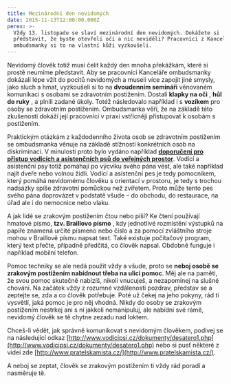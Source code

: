 ```yaml
---
title: Mezinárodní den nevidomých
date: 2015-11-13T12:00:00.000Z
perex: >-
  Vždy 13. listopadu se slaví mezinárodní den nevidomých. Dokážete si
  představit, že byste otevřeli oči a nic neviděli? Pracovníci z Kanceláře
  ombudsmanky si to na vlastní kůži vyzkoušeli.
---
```




Nevidomý člověk totiž musí čelit každý den mnoha překážkám, které si prostě neumíme představit. Aby se pracovníci Kanceláře ombudsmanky dokázali lépe vžít do pocitů nevidomých a museli více zapojit jiné smysly, jako sluch a hmat, vyzkoušeli si to na **dvoudenním semináři** věnovaném komunikaci s osobami se zdravotním postižením. Dostali **klapky na oči** , **hůl do ruky** , a plnili zadané úkoly. Totéž následovalo například i s **vozíkem** pro osoby se zdravotním postižením. Ombudsmanka věří, že na základě této zkušenosti dokáží její pracovníci v praxi vstřícněji přistupovat k osobám s postižením. 



Praktickým otázkám z každodenního života osob se zdravotním postižením se ombudsmanka věnuje na základě stížností konkrétních osob na diskriminaci. V minulosti proto bylo vydáno například **[doporučení pro přístup vodicích a asistenčních psů do veřejných prostor](http://www.ochrance.cz/fileadmin/user_upload/DISKRIMINACE/Doporuceni/31-10-DIS-JKV_doporuceni-psi.pdf)**. Vodící a asistenční psy totiž pomáhají po výcviku svého pána vést, ale také například najít dveře nebo volnou židli. Vodící a asistenční pes je tedy pomocníkem, který pomáhá nevidomému člověku s orientací v prostoru, je tedy s trochou nadsázky spíše zdravotní pomůckou než zvířetem. Proto může tento pes svého pána doprovázet v podstatě všude – do obchodu, do restaurace, na úřad ale i do nemocnice nebo vlaku. 



A jak lidé se zrakovým postižením čtou nebo píší? Ke čtení používají hmatové písmo, **tzv. Braillovo písmo** , kdy jednotlivé rozmístění výstupků na papíře znamená určité písmeno nebo číslo a za pomocí zvláštního stroje mohou v Braillově písmu napsat text. Také existuje počítačový program, který text přečte, případně předčítá, co člověk napsal. Obdobně funguje i například mobilní telefon. 



Pomoc techniky se ale nedá použit vždy a všude, proto se **neboj osobě se zrakovým postižením nabídnout třeba na ulici pomoc**. Měj ale na paměti, že svou pomoc skutečně nabízíš, nikoli vnucuješ, a nezapomínej na slušné chování. Na začátek vždy z rozumné vzdálenosti pozdrav, představ se a zeptejte se, zda a co člověk potřebuje. Poté už čekej na jeho pokyny, rád ti vysvětlí, jaká pomoc je pro něj vhodná. Nikdy do osoby se zrakovým postižením nestrkej ani s ní jakkoli nemanipuluj, ale nabídni své rámě, nevidomý člověk se tě chytne zezadu nad loktem. 



Chceš-li vědět, jak správně komunikovat s nevidomým člověkem, podívej se na následující odkaz [http://www.vodicipsi.cz/dokumenty/desatero1.php](http://www.vodicipsi.cz/dokumenty/desatero1.php) nebo si pusť některé z videí zde [http://www.pratelskamista.cz/](http://www.pratelskamista.cz/).



A neboj se zeptat, člověk se zrakovým postižením ti vždy rád poradí a nasměruje tě. 




